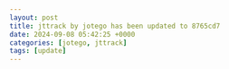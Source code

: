 ```yaml
---
layout: post
title: jttrack by jotego has been updated to 8765cd7
date: 2024-09-08 05:42:25 +0000
categories: [jotego, jttrack]
tags: [update]
---
```


